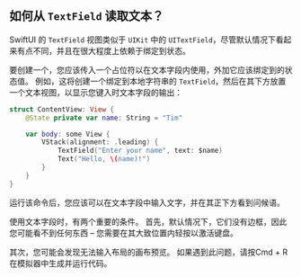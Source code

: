 如何从 `TextField` 读取文本？
----

SwiftUI 的 `TextField` 视图类似于 `UIKit` 中的 `UITextField`，尽管默认情况下看起来有点不同，并且在很大程度上依赖于绑定到状态。

要创建一个，您应该传入一个占位符以在文本字段内使用，外加它应该绑定到的状态值。 例如，这将创建一个绑定到本地字符串的 `TextField`，然后在其下方放置一个文本视图，以显示您键入时文本字段的输出：

```swift
struct ContentView: View {
    @State private var name: String = "Tim"

    var body: some View {
        VStack(alignment: .leading) {
            TextField("Enter your name", text: $name)
            Text("Hello, \(name)!")
        }
    }
}
```

运行该命令后，您应该可以在文本字段中输入文字，并在其正下方看到问候语。

使用文本字段时，有两个重要的条件。 首先，默认情况下，它们没有边框，因此您可能看不到任何东西 – 您需要在其大致位置内轻按以激活键盘。

其次，您可能会发现无法输入布局的画布预览。 如果遇到此问题，请按Cmd + R在模拟器中生成并运行代码。